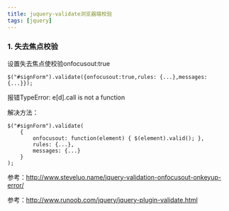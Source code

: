 ```yaml
---
title: juquery-validate浏览器端校验
tags: [jquery]
---
```


### 1. 失去焦点校验

设置失去焦点使校验onfocusout:true

```
$("#signForm").validate({onfocusout:true,rules: {...},messages: {...}});
```

报错TypeError: e[d].call is not a function

解决方法：

```
$("#signForm").validate(
    {
        onfocusout: function(element) { $(element).valid(); },
        rules: {...},
        messages: {...}
    }
);
```

参考：http://www.steveluo.name/jquery-validation-onfocusout-onkeyup-error/


参考：http://www.runoob.com/jquery/jquery-plugin-validate.html

